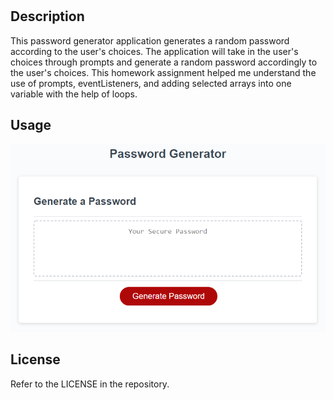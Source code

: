 # <Password Generator>

## Description

This password generator application generates a random password according to the user's choices. The application will take in the user's choices through prompts and generate a random password accordingly to the user's choices. This homework assignment helped me understand the use of prompts, eventListeners, and adding selected arrays into one variable with the help of loops.

## Usage

![alt text](./assets/images/03-javascript-homework-demo.png)

## License

Refer to the LICENSE in the repository.